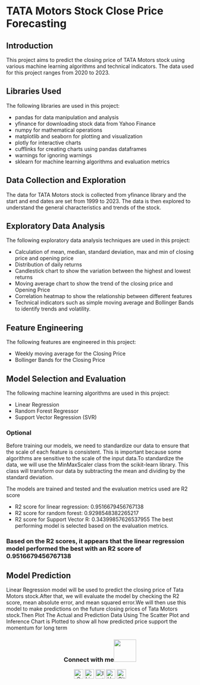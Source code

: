 # TATA Motors Stock Close Price Forecasting

## Introduction
This project aims to predict the closing price of TATA Motors stock using various machine learning algorithms and technical indicators. The data used for this project ranges from 2020 to 2023.

## Libraries Used
The following libraries are used in this project:
- pandas for data manipulation and analysis
- yfinance for downloading stock data from Yahoo Finance
- numpy for mathematical operations
- matplotlib and seaborn for plotting and visualization
- plotly for interactive charts
- cufflinks for creating charts using pandas dataframes
- warnings for ignoring warnings
- sklearn for machine learning algorithms and evaluation metrics

## Data Collection and Exploration
The data for TATA Motors stock is collected from yfinance library and the start and end dates are set from 1999 to 2023. The data is then explored to understand the general characteristics and trends of the stock.

## Exploratory Data Analysis
The following exploratory data analysis techniques are used in this project:
- Calculation of mean, median, standard deviation, max and min of closing price and opening price
- Distribution of daily returns
- Candlestick chart to show the variation between the highest and lowest returns
- Moving average chart to show the trend of the closing price and Opening Price
- Correlation heatmap to show the relationship between different features
- Technical indicators such as simple moving average and Bollinger Bands to identify trends and volatility.

## Feature Engineering
The following features are engineered in this project:
- Weekly moving average for the Closing Price
- Bollinger Bands for the Closing Price

## Model Selection and Evaluation
The following machine learning algorithms are used in this project:
- Linear Regression
- Random Forest Regressor
- Support Vector Regression (SVR)
### Optional
Before training our models, we need to standardize our data to ensure that the scale of each feature is consistent. This is important because some algorithms are sensitive to the scale of the input data.To standardize the data, we will use the MinMaxScaler class from the scikit-learn library. This class will transform our data by subtracting the mean and dividing by the standard deviation.

The models are trained and tested and the evaluation metrics used are R2 score
- R2 score for linear regression:  0.9516679456767138
- R2 score for random forest: 0.9298548382265217
- R2 score for Support Vector R:  0.34399857626537955
The best performing model is selected based on the evaluation metrics.

### Based on the R2 scores, it appears that the linear regression model performed the best with an R2 score of 0.9516679456767138

## Model Prediction 
Linear Regression model will be used to predict the closing price of Tata Motors stock.After that, we will evaluate the model by checking the R2 score, mean absolute error, and mean squared error.We will then use this model to make predictions on the future closing prices of Tata Motors stock.Then Plot The Actual and Prediction Data Using The Scatter Plot and Inference Chart is Plotted to show all how predicted price support the momentum for long term


<div align="center">
<h3> Connect with me<a href="https://gifyu.com/image/Zy2f"><img src="https://github.com/milaan9/milaan9/blob/main/Handshake.gif" width="60"></a>
</h3> 
<p align="center">
    <a href="mailto:roshanguptark432@gmail.com" target="_blank"><img alt="Gmail" width="25px" src="https://github.com/TheDudeThatCode/TheDudeThatCode/blob/master/Assets/Gmail.svg"></a> 
    <a href="https://www.linkedin.com/in/roshan-sinha/" target="_blank"><img alt="LinkedIn" width="25px" src="https://github.com/TheDudeThatCode/TheDudeThatCode/blob/master/Assets/Linkedin.svg"></a>
    <a href="https://www.instagram.com/roshan_the_constant/?hl=en" target="_blank"><img alt="Instagram" width="25px" src="https://github.com/TheDudeThatCode/TheDudeThatCode/blob/master/Assets/Instagram.svg"></a>
    <a href="https://www.hackerrank.com/roshanguptark432" target="_blank"><img alt="HackerRank" width="25px" src="https://github.com/TheDudeThatCode/TheDudeThatCode/blob/master/Assets/HackerRank.svg"></a>
    <a href="https://github.com/roshancharlie" target="_blank"><img src="https://cdn.svgporn.com/logos/github-icon.svg" alt="Github logo" width="25px"></a>
</p>  
